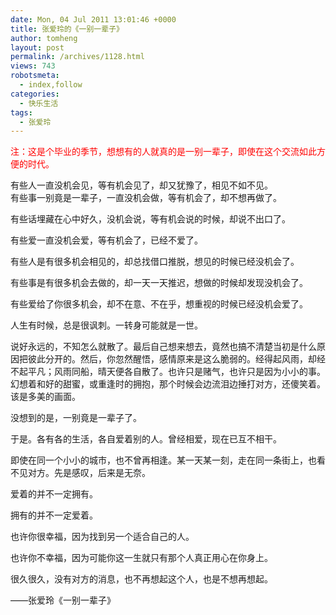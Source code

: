 ```yaml
---
date: Mon, 04 Jul 2011 13:01:46 +0000
title: 张爱玲的《一别一辈子》
author: tomheng
layout: post
permalink: /archives/1128.html
views: 743
robotsmeta:
  - index,follow
categories:
  - 快乐生活
tags:
  - 张爱玲
---
```

<span style="color: #ff0000;">注：这是个毕业的季节，想想有的人就真的是一别一辈子，即使在这个交流如此方便的时代。</span>

有些人一直没机会见，等有机会见了，却又犹豫了，相见不如不见。  
有些事一别竟是一辈子，一直没机会做，等有机会了，却不想再做了。

有些话埋藏在心中好久，没机会说，等有机会说的时候，却说不出口了。

有些爱一直没机会爱，等有机会了，已经不爱了。

有些人是有很多机会相见的，却总找借口推脱，想见的时候已经没机会了。

有些事是有很多机会去做的，却一天一天推迟，想做的时候却发现没机会了。

有些爱给了你很多机会，却不在意、不在乎，想重视的时候已经没机会爱了。

人生有时候，总是很讽刺。一转身可能就是一世。

说好永远的，不知怎么就散了。最后自己想来想去，竟然也搞不清楚当初是什么原因把彼此分开的。然后，你忽然醒悟，感情原来是这么脆弱的。经得起风雨，却经不起平凡；风雨同船，晴天便各自散了。也许只是赌气，也许只是因为小小的事。幻想着和好的甜蜜，或重逢时的拥抱，那个时候会边流泪边捶打对方，还傻笑着。该是多美的画面。

没想到的是，一别竟是一辈子了。

于是。各有各的生活，各自爱着别的人。曾经相爱，现在已互不相干。

即使在同一个小小的城市，也不曾再相逢。某一天某一刻，走在同一条街上，也看不见对方。先是感叹，后来是无奈。

爱着的并不一定拥有。

拥有的并不一定爱着。

也许你很幸福，因为找到另一个适合自己的人。

也许你不幸福，因为可能你这一生就只有那个人真正用心在你身上。

很久很久，没有对方的消息，也不再想起这个人，也是不想再想起。

——张爱玲《一别一辈子》
